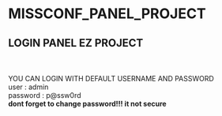 # MISSCONF_PANEL_PROJECT
<h2>LOGIN PANEL EZ PROJECT</h2> <br>
<br>
YOU CAN LOGIN WITH DEFAULT USERNAME AND PASSWORD<br>
user : admin<br>
password : p@ssw0rd<br>
<b>dont forget to change password!!! it not secure</b>

